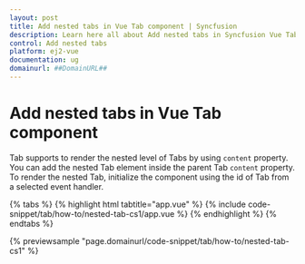 ```yaml
---
layout: post
title: Add nested tabs in Vue Tab component | Syncfusion
description: Learn here all about Add nested tabs in Syncfusion Vue Tab component of Syncfusion Essential JS 2 and more.
control: Add nested tabs 
platform: ej2-vue
documentation: ug
domainurl: ##DomainURL##
---
```


# Add nested tabs in Vue Tab component

Tab supports to render the nested level of Tabs by using `content` property. You can add the nested Tab element inside the parent Tab `content`
 property. To render the nested Tab, initialize the component using the id of Tab from a selected event handler.

{% tabs %}
{% highlight html tabtitle="app.vue" %}
{% include code-snippet/tab/how-to/nested-tab-cs1/app.vue %}
{% endhighlight %}
{% endtabs %}
        
{% previewsample "page.domainurl/code-snippet/tab/how-to/nested-tab-cs1" %}
